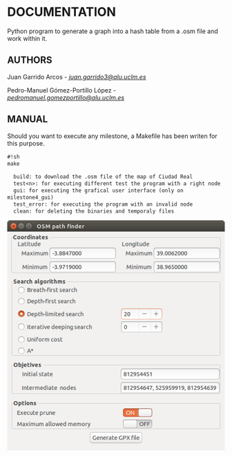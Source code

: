 # DOCUMENTATION #

Python program to generate a graph into a hash table from a .osm file and work within it.

## AUTHORS ##

Juan Garrido Arcos 
     -  *juan.garrido3@alu.uclm.es*
    
Pedro-Manuel Gómez-Portillo López 
     -  *pedromanuel.gomezportillo@alu.uclm.es*

## MANUAL ##

Should you want to execute any milestone, a Makefile has been writen for this purpose.


```
#!sh
make
```
      build: to download the .osm file of the map of Ciudad Real
      test<n>: for executing different test the program with a right node
      gui: for executing the grafical user interface (only on milestone4_gui)
      test_error: for executing the program with an invalid node
      clean: for deleting the binaries and temporaly files



<p align="center">
  <img src="https://raw.githubusercontent.com/gomezportillo/Intelligent_Systems/master/milestone4_gui/doc/GUI.png?raw=true" alt="FSM"/>
</p>
